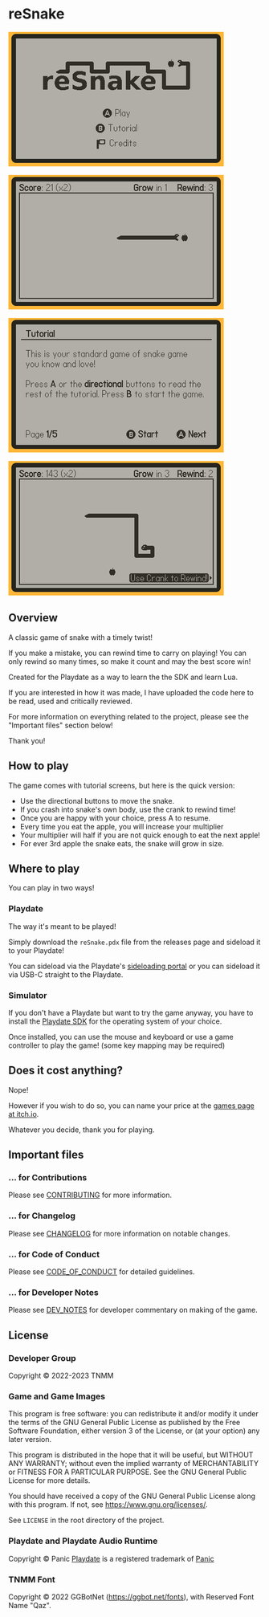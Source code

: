 # reSnake

![Screenshot1](./screenshot/screenshot1.png)

![Screenshot1](./screenshot/screenshot2.png)

![Screenshot1](./screenshot/screenshot3.png)

![Screenshot1](./screenshot/screenshot4.png)

## Overview

A classic game of snake with a timely twist!

If you make a mistake, you can rewind time to carry on playing! You can only rewind so many times, so make it count and may the best score win!

Created for the Playdate as a way to learn the the SDK and learn Lua.

If you are interested in how it was made, I have uploaded the code here to be read, used and critically reviewed.

For more information on everything related to the project, please see the "Important files" section below!

Thank you!

## How to play

The game comes with tutorial screens, but here is the quick version:

- Use the directional buttons to move the snake.
- If you crash into snake's own body, use the crank to rewind time!
- Once you are happy with your choice, press A to resume.
- Every time you eat the apple, you will increase your multiplier
- Your multiplier will half if you are not quick enough to eat the next apple!
- For ever 3rd apple the snake eats, the snake will grow in size.

## Where to play

You can play in two ways!

### Playdate

The way it's meant to be played!

Simply download the `reSnake.pdx` file from the releases page and sideload it to your Playdate!

You can sideload via the Playdate's [sideloading portal](https://play.date/account/sideload/) or you can sideload it via USB-C straight to the Playdate.

### Simulator

If you don't have a Playdate but want to try the game anyway, you have to install the [Playdate SDK](https://play.date/dev/) for the operating system of your choice.

Once installed, you can use the mouse and keyboard or use a game controller to play the game! (some key mapping may be required)

## Does it cost anything?

Nope!

However if you wish to do so, you can name your price at the [games page at itch.io](https://tnmm.itch.io/resnake).

Whatever you decide, thank you for playing.

## Important files

### ... for Contributions

Please see [CONTRIBUTING](CONTRIBUTING.md) for more information.

### ... for Changelog

Please see [CHANGELOG](CHANGELOG.md) for more information on notable changes.

### ... for Code of Conduct

Please see [CODE_OF_CONDUCT](CODE_OF_CONDUCT.md) for detailed guidelines.

### ... for Developer Notes

Please see [DEV_NOTES](DEV_NOTES.md) for developer commentary on making of the game.

## License

### Developer Group

Copyright © 2022-2023 TNMM

### Game and Game Images

This program is free software: you can redistribute it and/or modify it under the terms of the GNU General Public License as published by the Free Software Foundation, either version 3 of the License, or (at your option) any later version.

This program is distributed in the hope that it will be useful, but WITHOUT ANY WARRANTY; without even the implied warranty of MERCHANTABILITY or FITNESS FOR A PARTICULAR PURPOSE. See the GNU General Public License for more details.

You should have received a copy of the GNU General Public License along with this program. If not, see <https://www.gnu.org/licenses/>.

See `LICENSE` in the root directory of the project.

### Playdate and Playdate Audio Runtime

Copyright © Panic [Playdate](https://play.date/) is a registered trademark of [Panic](https://panic.com/)

### TNMM Font

Copyright © 2022 GGBotNet (https://ggbot.net/fonts), with Reserved Font Name "Qaz".
